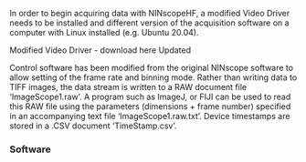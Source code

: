 In order to begin acquiring data with NINscopeHF, a modified Video Driver needs to be installed and different version of the acquisition software on a computer with Linux installed (e.g. Ubuntu 20.04).

Modified Video Driver - download here
Updated 

Control software has been modified from the original NINscope software to allow setting of the frame rate and binning mode. Rather than writing data to TIFF images, the data stream is written to a RAW document file ‘ImageScope1.raw’. A program such as ImageJ, or FIJI can be used to read this RAW file using the parameters (dimensions + frame number) specified in an accompanying text file ‘ImageScope1.raw.txt’. Device timestamps are stored in a .CSV document ‘TimeStamp.csv’.

### Software

